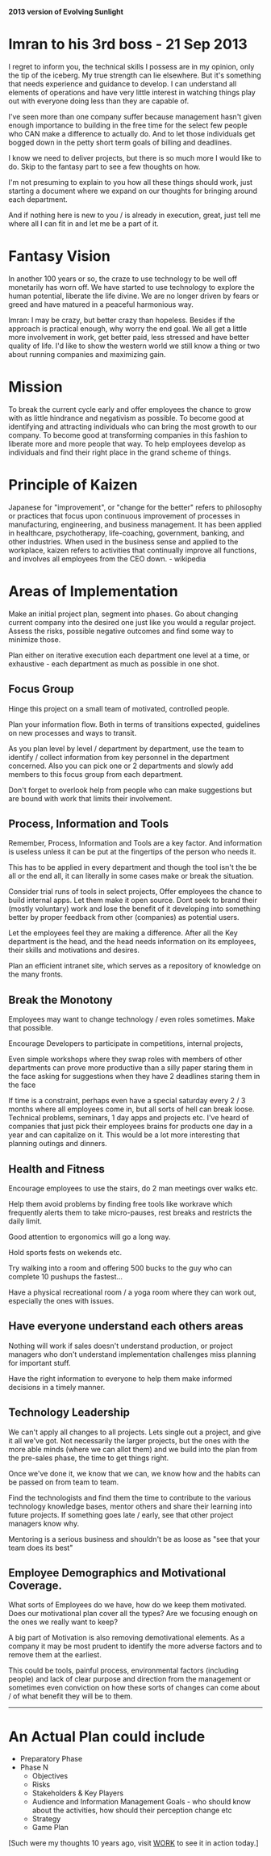 **2013 version of Evolving Sunlight**

# Imran to his 3rd boss - 21 Sep 2013

I regret to inform you, the technical skills I possess are in my opinion, only the tip of the iceberg. My true strength can lie elsewhere. But it's something that needs experience and guidance to develop. I can understand all elements of operations and have very little interest in watching things play out with everyone doing less than they are capable of.

I've seen more than one company suffer because management hasn't given enough importance to building in the free time for the select few people who CAN make a difference to actually do. And to let those individuals get bogged down in the petty short term goals of billing and deadlines.

I know we need to deliver projects, but there is so much more I would like to do. Skip to the fantasy part to see a few thoughts on how.

I'm not presuming to explain to you how all these things should work, just starting a document where we expand on our thoughts for bringing around each department.

And if nothing here is new to you / is already in execution, great, just tell me where all I can fit in and let me be a part of it.

# Fantasy Vision

In another 100 years or so, the craze to use technology to be well off monetarily has worn off. We have started to use technology to explore the human potential, liberate the life divine. We are no longer driven by fears or greed and have matured in a peaceful harmonious way.

Imran: I may be crazy, but better crazy than hopeless. Besides if the approach is practical enough, why worry the end goal. We all get a little more involvement in work, get better paid, less stressed and have better quality of life. I'd like to show the western world we still know a thing or two about running companies and maximizing gain.

# Mission

To break the current cycle early and offer employees the chance to grow with as little hindrance and negativism as possible. To become good at identifying and attracting individuals who can bring the most growth to our company. To become good at transforming companies in this fashion to liberate more and more people that way. To help employees develop as individuals and find their right place in the grand scheme of things.

# Principle of Kaizen

Japanese for "improvement", or "change for the better" refers to philosophy or practices that focus upon continuous improvement of processes in manufacturing, engineering, and business management. It has been applied in healthcare, psychotherapy, life-coaching, government, banking, and other industries. When used in the business sense and applied to the workplace, kaizen refers to activities that continually improve all functions, and involves all employees from the CEO down. - wikipedia

# Areas of Implementation
Make an initial project plan, segment into phases. Go about changing current company into the desired one just like you would a regular project. Assess the risks, possible negative outcomes and find some way to minimize those.

Plan either on iterative execution each department one level at a time, or exhaustive - each department as much as possible in one shot.

## Focus Group

Hinge this project on a small team of motivated, controlled people.

Plan your information flow. Both in terms of transitions expected, guidelines on new processes and ways to transit.

As you plan level by level / department by department, use the team to identify / collect information from key personnel in the department concerned. Also you can pick one or 2 departments and slowly add members to this focus group from each department.

Don't forget to overlook help from people who can make suggestions but are bound with work that limits their involvement.

## Process, Information and Tools

Remember, Process, Information and Tools are a key factor. And information is useless unless it can be put at the fingertips of the person who needs it.

This has to be applied in every department and though the tool isn't the be all or the end all, it can literally in some cases make or break the situation.

Consider trial runs of tools in select projects, Offer employees the chance to build internal apps. Let them make it open source. Dont seek to brand their (mostly voluntary) work and lose the benefit of it developing into something better by proper feedback from other (companies) as potential users.

Let the employees feel they are making a difference. After all the Key department is the head, and the head needs information on its employees, their skills and motivations and desires.

Plan an efficient intranet site, which serves as a repository of knowledge on the many fronts.

## Break the Monotony

Employees may want to change technology / even roles sometimes. Make that possible.

Encourage Developers to participate in competitions, internal projects, 

Even simple workshops where they swap roles with members of other departments can prove more productive than a silly paper staring them in the face asking for suggestions when they have 2 deadlines staring them in the face

If time is a constraint, perhaps even have a special saturday every 2 / 3 months where all employees come in, but all sorts of hell can break loose. Technical problems, seminars, 1 day apps and projects etc. I've heard of companies that just pick their employees brains for products one day in a year and can capitalize on it. This would be a lot more interesting that planning outings and dinners.

## Health and Fitness

Encourage employees to use the stairs, do 2 man meetings over walks etc.

Help them avoid problems by finding free tools like workrave which frequently alerts them to take micro-pauses, rest breaks and restricts the daily limit.

Good attention to ergonomics will go a long way.

Hold sports fests on wekends etc.

Try walking into a room and offering 500 bucks to the guy who can complete 10 pushups the fastest...

Have a physical recreational room / a yoga room where they can work out, especially the ones with issues.

## Have everyone understand each others areas

Nothing will work if sales doesn't understand production, or project managers who don't understand implementation challenges miss planning for important stuff.

Have the right information to everyone to help them make informed decisions in a timely manner.

## Technology Leadership

We can't apply all changes to all projects. Lets single out a project, and give it all we've got. Not necessarily the larger projects, but the ones with the more able minds (where we can allot them) and we build into the plan from the pre-sales phase, the time to get things right.

Once we've done it, we know that we can, we know how and the habits can be passed on from team to team.

Find the technologists and find them the time to contribute to the various technology knowledge bases, mentor others and share their learning into future projects. If something goes late / early, see that other project managers know why.

Mentoring is a serious business and shouldn't be as loose as "see that your team does its best"

<!--
## Process

## Infrastructure

## Support

## Hiring and Retention

## Induction, Policies, Chain of Command etc
-->

## Employee Demographics and Motivational Coverage.
What sorts of Employees do we have, how do we keep them motivated. Does our motivational plan cover all the types? Are we focusing enough on the ones we really want to keep?

A big part of Motivation is also removing demotivational elements. As a company it may be most prudent to identify the more adverse factors and to remove them at the earliest.

This could be tools, painful process, environmental factors (including people) and lack of clear purpose and direction from the management or sometimes even conviction on how these sorts of changes can come about / of what benefit they will be to them.

----


# An Actual Plan could include

* Preparatory Phase
* Phase N
	* Objectives
	* Risks
	* Stakeholders & Key Players
	* Audience and Information Management Goals - who should know about the activities, how should their perception change etc
	* Strategy
	* Game Plan

[Such were my thoughts 10 years ago, visit [WORK](../) to see it in action today.]